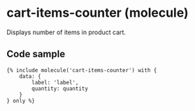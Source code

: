 # cart-items-counter (molecule)

Displays number of items in product cart.

## Code sample

```
{% include molecule('cart-items-counter') with {
    data: {
        label: 'label',
        quantity: quantity
    }
} only %}
```

